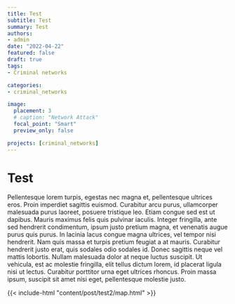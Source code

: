 ```yaml
---
title: Test
subtitle: Test
summary: Test
authors:
- admin
date: "2022-04-22"
featured: false
draft: true
tags: 
- Criminal networks

categories:
- criminal_networks

image:
  placement: 3
  # caption: "Network Attack"
  focal_point: "Smart"
  preview_only: false

projects: [criminal_networks]
---
```


<script type="text/javascript" src="https://d3js.org/d3.v6.min.js"></script>
<!-- <script type="text/javascript" src="js/formatter.js"> </script> -->
<link rel="stylesheet" type="text/css" href="css/style.css">

# Test

Pellentesque lorem turpis, egestas nec magna et, pellentesque ultrices eros. Proin imperdiet sagittis euismod. Curabitur arcu purus, ullamcorper malesuada purus laoreet, posuere tristique leo. Etiam congue sed est ut dapibus. Mauris maximus felis quis pulvinar iaculis. Integer fringilla, ante sed hendrerit condimentum, ipsum justo pretium magna, et venenatis augue purus quis purus. In lacinia lacus congue magna ultrices, vel tempor nisi hendrerit. Nam quis massa et turpis pretium feugiat a at mauris. Curabitur hendrerit justo erat, quis sodales odio sodales id. Donec sagittis neque vel mattis lobortis. Nullam malesuada dolor at neque luctus suscipit. Ut vehicula, est ac molestie fringilla, elit tellus dictum lorem, id placerat ligula nisi ut lectus. Curabitur porttitor urna eget ultrices rhoncus. Proin massa ipsum, suscipit sit amet nisi eget, pellentesque molestie justo.

{{< include-html "content/post/test2/map.html" >}}

